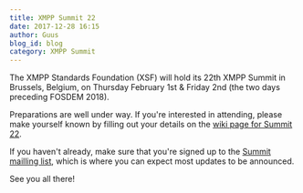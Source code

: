 ```yaml
---
title: XMPP Summit 22
date: 2017-12-28 16:15
author: Guus
blog_id: blog
category: XMPP Summit
---
```


The XMPP Standards Foundation (XSF) will hold its 22th XMPP Summit in Brussels, Belgium, on Thursday February 1st & Friday 2nd (the two days preceding FOSDEM 2018).

Preparations are well under way. If you're interested in attending, please make yourself known by filling out your details on the [wiki page for Summit 22](https://wiki.xmpp.org/web/Summit_22).

If you haven't already, make sure that you're signed up to the [Summit mailling list](https://mail.jabber.org/mailman/listinfo/summit), which is where you can expect most updates to be announced.

See you all there!